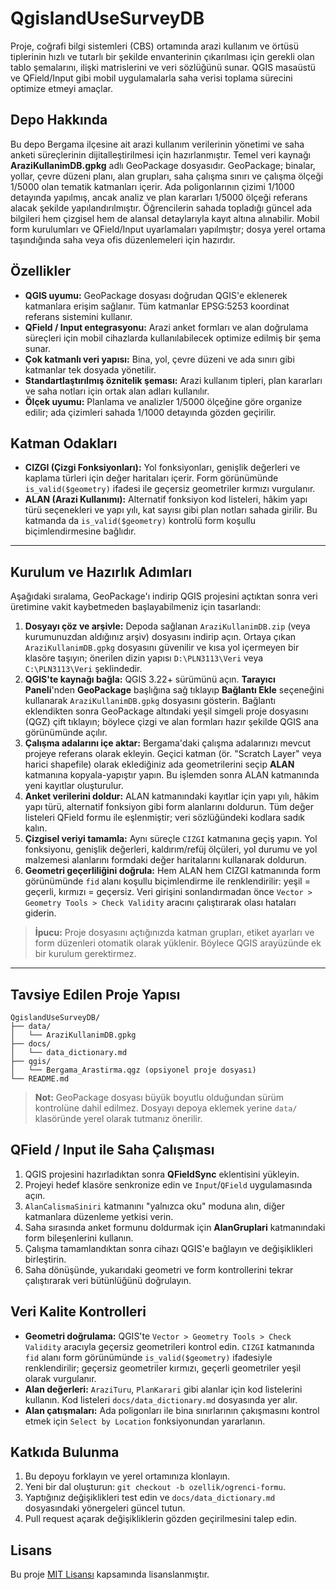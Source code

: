 # QgislandUseSurveyDB

Proje, coğrafi bilgi sistemleri (CBS) ortamında arazi kullanım ve örtüsü tiplerinin hızlı ve tutarlı bir şekilde envanterinin çıkarılması için gerekli olan tablo şemalarını, ilişki matrislerini ve veri sözlüğünü sunar. QGIS masaüstü ve QField/Input gibi mobil uygulamalarla saha verisi toplama sürecini optimize etmeyi amaçlar.

## Depo Hakkında

Bu depo Bergama ilçesine ait arazi kullanım verilerinin yönetimi ve saha anketi süreçlerinin dijitalleştirilmesi için hazırlanmıştır. Temel veri kaynağı **AraziKullanimDB.gpkg** adlı GeoPackage dosyasıdır. GeoPackage; binalar, yollar, çevre düzeni planı, alan grupları, saha çalışma sınırı ve çalışma ölçeği 1/5000 olan tematik katmanları içerir. Ada poligonlarının çizimi 1/1000 detayında yapılmış, ancak analiz ve plan kararları 1/5000 ölçeği referans alacak şekilde yapılandırılmıştır. Öğrencilerin sahada topladığı güncel ada bilgileri hem çizgisel hem de alansal detaylarıyla kayıt altına alınabilir. Mobil form kurulumları ve QField/Input uyarlamaları yapılmıştır; dosya yerel ortama taşındığında saha veya ofis düzenlemeleri için hazırdır.

## Özellikler

* **QGIS uyumu:** GeoPackage dosyası doğrudan QGIS'e eklenerek katmanlara erişim sağlanır. Tüm katmanlar EPSG:5253 koordinat referans sistemini kullanır.
* **QField / Input entegrasyonu:** Arazi anket formları ve alan doğrulama süreçleri için mobil cihazlarda kullanılabilecek optimize edilmiş bir şema sunar.
* **Çok katmanlı veri yapısı:** Bina, yol, çevre düzeni ve ada sınırı gibi katmanlar tek dosyada yönetilir.
* **Standartlaştırılmış öznitelik şeması:** Arazi kullanım tipleri, plan kararları ve saha notları için ortak alan adları kullanılır.
* **Ölçek uyumu:** Planlama ve analizler 1/5000 ölçeğine göre organize edilir; ada çizimleri sahada 1/1000 detayında gözden geçirilir.

## Katman Odakları

* **CIZGI (Çizgi Fonksiyonları):** Yol fonksiyonları, genişlik değerleri ve kaplama türleri için değer haritaları içerir. Form görünümünde `is_valid($geometry)` ifadesi ile geçersiz geometriler kırmızı vurgulanır.
* **ALAN (Arazi Kullanımı):** Alternatif fonksiyon kod listeleri, hâkim yapı türü seçenekleri ve yapı yılı, kat sayısı gibi plan notları sahada girilir. Bu katmanda da `is_valid($geometry)` kontrolü form koşullu biçimlendirmesine bağlıdır.

---

## Kurulum ve Hazırlık Adımları

Aşağıdaki sıralama, GeoPackage'ı indirip QGIS projesini açtıktan sonra veri üretimine vakit kaybetmeden başlayabilmeniz için tasarlandı:

1. **Dosyayı çöz ve arşivle:** Depoda sağlanan `AraziKullanimDB.zip` (veya kurumunuzdan aldığınız arşiv) dosyasını indirip açın. Ortaya çıkan `AraziKullanimDB.gpkg` dosyasını güvenilir ve kısa yol içermeyen bir klasöre taşıyın; önerilen dizin yapısı `D:\PLN3113\Veri` veya `C:\PLN3113\Veri` şeklindedir.
2. **QGIS'te kaynağı bağla:** QGIS 3.22+ sürümünü açın. **Tarayıcı Paneli**'nden **GeoPackage** başlığına sağ tıklayıp **Bağlantı Ekle** seçeneğini kullanarak `AraziKullanimDB.gpkg` dosyasını gösterin. Bağlantı eklendikten sonra GeoPackage altındaki yeşil simgeli proje dosyasını (QGZ) çift tıklayın; böylece çizgi ve alan formları hazır şekilde QGIS ana görünümünde açılır.
3. **Çalışma adalarını içe aktar:** Bergama'daki çalışma adalarınızı mevcut projeye referans olarak ekleyin. Geçici katman (ör. "Scratch Layer" veya harici shapefile) olarak eklediğiniz ada geometrilerini seçip **ALAN** katmanına kopyala-yapıştır yapın. Bu işlemden sonra ALAN katmanında yeni kayıtlar oluşturulur.
4. **Anket verilerini doldur:** ALAN katmanındaki kayıtlar için yapı yılı, hâkim yapı türü, alternatif fonksiyon gibi form alanlarını doldurun. Tüm değer listeleri QField formu ile eşlenmiştir; veri sözlüğündeki kodlara sadık kalın.
5. **Çizgisel veriyi tamamla:** Aynı süreçle `CIZGI` katmanına geçiş yapın. Yol fonksiyonu, genişlik değerleri, kaldırım/refüj ölçüleri, yol durumu ve yol malzemesi alanlarını formdaki değer haritalarını kullanarak doldurun.
6. **Geometri geçerliliğini doğrula:** Hem ALAN hem CIZGI katmanında form görünümünde `fid` alanı koşullu biçimlendirme ile renklendirilir: yeşil = geçerli, kırmızı = geçersiz. Veri girişini sonlandırmadan önce `Vector > Geometry Tools > Check Validity` aracını çalıştırarak olası hataları giderin.

> **İpucu:** Proje dosyasını açtığınızda katman grupları, etiket ayarları ve form düzenleri otomatik olarak yüklenir. Böylece QGIS arayüzünde ek bir kurulum gerektirmez.

---

## Tavsiye Edilen Proje Yapısı
```
QgislandUseSurveyDB/
├── data/
│   └── AraziKullanimDB.gpkg
├── docs/
│   └── data_dictionary.md
├── qgis/
│   └── Bergama_Arastirma.qgz (opsiyonel proje dosyası)
└── README.md
```

> **Not:** GeoPackage dosyası büyük boyutlu olduğundan sürüm kontrolüne dahil edilmez. Dosyayı depoya eklemek yerine `data/` klasöründe yerel olarak tutmanız önerilir.

## QField / Input ile Saha Çalışması

1. QGIS projesini hazırladıktan sonra **QFieldSync** eklentisini yükleyin.
2. Projeyi hedef klasöre senkronize edin ve `Input`/`QField` uygulamasında açın.
3. `AlanCalismaSiniri` katmanını "yalnızca oku" moduna alın, diğer katmanlara düzenleme yetkisi verin.
4. Saha sırasında anket formunu doldurmak için **AlanGruplari** katmanındaki form bileşenlerini kullanın.
5. Çalışma tamamlandıktan sonra cihazı QGIS'e bağlayın ve değişiklikleri birleştirin.
6. Saha dönüşünde, yukarıdaki geometri ve form kontrollerini tekrar çalıştırarak veri bütünlüğünü doğrulayın.

## Veri Kalite Kontrolleri

* **Geometri doğrulama:** QGIS'te `Vector > Geometry Tools > Check Validity` aracıyla geçersiz geometrileri kontrol edin. `CIZGI` katmanında `fid` alanı form görünümünde `is_valid($geometry)` ifadesiyle renklendirilir; geçersiz geometriler kırmızı, geçerli geometriler yeşil olarak vurgulanır.
* **Alan değerleri:** `AraziTuru`, `PlanKarari` gibi alanlar için kod listelerini kullanın. Kod listeleri `docs/data_dictionary.md` dosyasında yer alır.
* **Alan çatışmaları:** Ada poligonları ile bina sınırlarının çakışmasını kontrol etmek için `Select by Location` fonksiyonundan yararlanın.

## Katkıda Bulunma

1. Bu depoyu forklayın ve yerel ortamınıza klonlayın.
2. Yeni bir dal oluşturun: `git checkout -b ozellik/ogrenci-formu`.
3. Yaptığınız değişiklikleri test edin ve `docs/data_dictionary.md` dosyasındaki yönergeleri güncel tutun.
4. Pull request açarak değişikliklerin gözden geçirilmesini talep edin.

## Lisans

Bu proje [MIT Lisansı](LICENSE) kapsamında lisanslanmıştır.